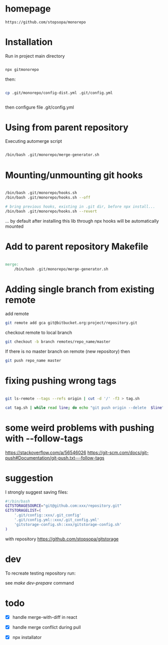 
# homepage
    https://github.com/stopsopa/monorepo    

# Installation

Run in project main directory

```bash

npx gitmonorepo

```

then:

```bash

cp .git/monorepo/config-dist.yml .git/config.yml
          
```

then configure file .git/config.yml

# Using from parent repository

Executing automerge script

```bash

/bin/bash .git/monorepo/merge-generator.sh

```

# Mounting/unmounting git hooks

```bash

/bin/bash .git/monorepo/hooks.sh 
/bin/bash .git/monorepo/hooks.sh --off

# bring previous hooks, existing in .git dir, before npx install...
/bin/bash .git/monorepo/hooks.sh --revert 

```

... by default after installing this lib through npx hooks will be automatically mounted

# Add to parent repository Makefile

```makefile

merge:
	/bin/bash .git/monorepo/merge-generator.sh                           

```

# Adding single branch from existing remote

add remote

```bash
git remote add gca git@bitbucket.org:project/repository.git
```

checkout remote to local branch
```bash
git checkout -b branch remotes/repo_name/master
```

If there is no master branch on remote (new repository) then

```bash
git push repo_name master
```

# fixing pushing wrong tags

```bash

git ls-remote --tags --refs origin | cut -d '/' -f3 > tag.sh 

cat tag.sh | while read line; do echo "git push origin --delete  $line"; done > tag2.sh


```

# some weird problems with pushing with --follow-tags

https://stackoverflow.com/a/56546026
https://git-scm.com/docs/git-push#Documentation/git-push.txt---follow-tags

# suggestion

I strongly suggest saving files:

```bash
#!/bin/bash
GITSTORAGESOURCE="git@github.com:xxx/repository.git"
GITSTORAGELIST=(
    '.git/config::xxx/.git_config'
    '.git/config.yml::xxx/.git_config.yml'
    'gitstorage-config.sh::xxx/gitstorage-config.sh'
)

```

with repository https://github.com/stopsopa/gitstorage

# dev

To recreate testing repository run:

see *make dev-prepare* command

# todo

- [x] handle merge-with-diff in react
- [x] handle merge conflict during pull
- [x] npx installator 

